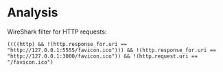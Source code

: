 # Analysis
WireShark filter for HTTP requests:
```
((((http) && !(http.response_for.uri == "http://127.0.0.1:5555/favicon.ico"))) && !(http.response_for.uri == "http://127.0.0.1:3000/favicon.ico")) && !(http.request.uri == "/favicon.ico")
```